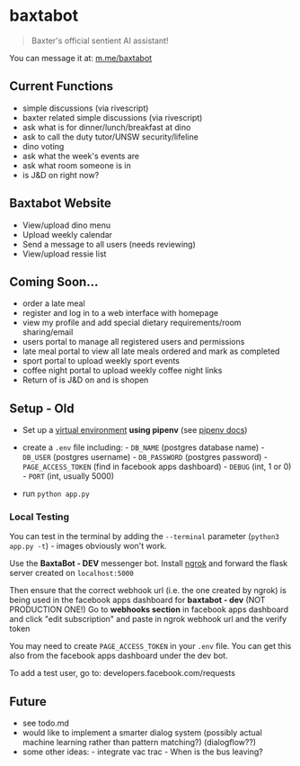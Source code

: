 # baxtabot

> Baxter's official sentient AI assistant!

You can message it at: [m.me/baxtabot](https://m.me/baxtabot)

## Current Functions

- simple discussions (via rivescript)
- baxter related simple discussions (via rivescript)
- ask what is for dinner/lunch/breakfast at dino
- ask to call the duty tutor/UNSW security/lifeline
- dino voting
- ask what the week's events are
- ask what room someone is in
- is J&D on right now?

## Baxtabot Website

- View/upload dino menu
- Upload weekly calendar
- Send a message to all users (needs reviewing)
- View/upload ressie list

## Coming Soon...

- order a late meal
- register and log in to a web interface with homepage
- view my profile and add special dietary requirements/room sharing/email
- users portal to manage all registered users and permissions
- late meal portal to view all late meals ordered and mark as completed
- sport portal to upload weekly sport events
- coffee night portal to upload weekly coffee night links
- Return of is J&D on and is shopen

## Setup - Old

- Set up a [virtual environment](https://docs.python-guide.org/dev/virtualenvs/) **using pipenv** (see [pipenv docs](https://docs.pipenv.org/))

- create a `.env` file including: - `DB_NAME` (postgres database name) - `DB_USER` (postgres username) - `DB_PASSWORD` (postgres password) - `PAGE_ACCESS_TOKEN` (find in facebook apps dashboard) - `DEBUG` (int, 1 or 0) - `PORT` (int, usually 5000)

- run `python app.py`

### Local Testing

You can test in the terminal by adding the `--terminal` parameter (`python3 app.py -t`) - images obviously won't work.

Use the **BaxtaBot - DEV** messenger bot. Install [ngrok](https://ngrok.com/) and forward the flask server created on `localhost:5000`

Then ensure that the correct webhook url (i.e. the one created by ngrok) is being used in the facebook apps dashboard for **baxtabot - dev** (NOT PRODUCTION ONE!)
Go to **webhooks section** in facebook apps dashboard and click "edit subscription" and paste in ngrok webhook url and the verify token

You may need to create `PAGE_ACCESS_TOKEN` in your `.env` file. You can get this also from the facebook apps dashboard under the dev bot.

To add a test user, go to: developers.facebook.com/requests

## Future

- see todo.md
- would like to implement a smarter dialog system (possibly actual machine learning rather than pattern matching?) (dialogflow??)
- some other ideas: - integrate vac trac - When is the bus leaving?
